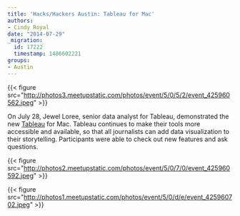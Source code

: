 ```yaml
---
title: 'Hacks/Hackers Austin: Tableau for Mac'
authors:
- Cindy Royal
date: "2014-07-29"
_migration:
  id: 17222
  timestamp: 1486602221
groups:
- Austin
---
```


{{< figure src="http://photos3.meetupstatic.com/photos/event/5/0/5/2/event_425960562.jpeg" >}}

On July 28, Jewel Loree, senior data analyst for Tableau, demonstrated the new [Tableau][1] for Mac. Tableau continues to make their tools more accessible and available, so that all journalists can add data visualization to their storytelling. Participants were able to check out new features and ask questions.

{{< figure src="http://photos2.meetupstatic.com/photos/event/5/0/7/0/event_425960592.jpeg" >}}

{{< figure src="http://photos1.meetupstatic.com/photos/event/5/0/d/e/event_425960702.jpeg" >}}

 [1]: http://www.tableausoftware.com/
